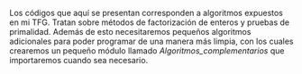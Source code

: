 Los códigos que aquí se presentan corresponden a algoritmos expuestos en mi TFG. Tratan sobre métodos de factorización de enteros y pruebas de primalidad. Además de esto necesitaremos pequeños algoritmos adicionales para poder programar de una manera más limpia, con los cuales crearemos un pequeño módulo llamado *Algoritmos_complementarios* que importaremos cuando sea necesario.
